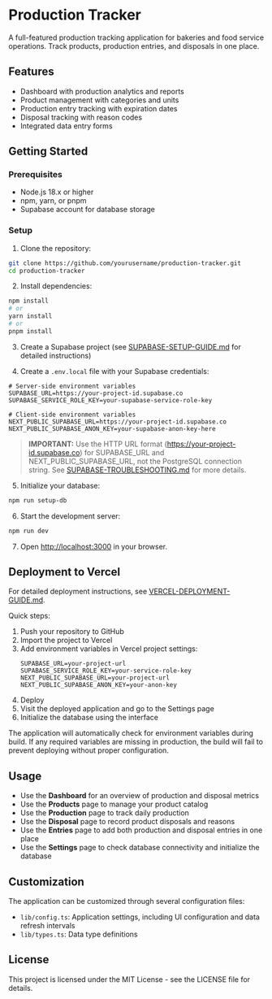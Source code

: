 # Production Tracker

A full-featured production tracking application for bakeries and food service operations. Track products, production entries, and disposals in one place.

## Features

- Dashboard with production analytics and reports
- Product management with categories and units
- Production entry tracking with expiration dates
- Disposal tracking with reason codes
- Integrated data entry forms

## Getting Started

### Prerequisites

- Node.js 18.x or higher
- npm, yarn, or pnpm
- Supabase account for database storage

### Setup

1. Clone the repository:

```bash
git clone https://github.com/yourusername/production-tracker.git
cd production-tracker
```

2. Install dependencies:

```bash
npm install
# or
yarn install
# or
pnpm install
```

3. Create a Supabase project (see [SUPABASE-SETUP-GUIDE.md](SUPABASE-SETUP-GUIDE.md) for detailed instructions)

4. Create a `.env.local` file with your Supabase credentials:

```
# Server-side environment variables
SUPABASE_URL=https://your-project-id.supabase.co
SUPABASE_SERVICE_ROLE_KEY=your-supabase-service-role-key

# Client-side environment variables
NEXT_PUBLIC_SUPABASE_URL=https://your-project-id.supabase.co
NEXT_PUBLIC_SUPABASE_ANON_KEY=your-supabase-anon-key-here
```

> **IMPORTANT:** Use the HTTP URL format (https://your-project-id.supabase.co) for SUPABASE_URL and NEXT_PUBLIC_SUPABASE_URL, not the PostgreSQL connection string. See [SUPABASE-TROUBLESHOOTING.md](SUPABASE-TROUBLESHOOTING.md) for more details.

5. Initialize your database:

```bash
npm run setup-db
```

6. Start the development server:

```bash
npm run dev
```

7. Open [http://localhost:3000](http://localhost:3000) in your browser.

## Deployment to Vercel

For detailed deployment instructions, see [VERCEL-DEPLOYMENT-GUIDE.md](VERCEL-DEPLOYMENT-GUIDE.md).

Quick steps:
1. Push your repository to GitHub
2. Import the project to Vercel
3. Add environment variables in Vercel project settings:
   ```
   SUPABASE_URL=your-project-url
   SUPABASE_SERVICE_ROLE_KEY=your-service-role-key
   NEXT_PUBLIC_SUPABASE_URL=your-project-url
   NEXT_PUBLIC_SUPABASE_ANON_KEY=your-anon-key
   ```
4. Deploy
5. Visit the deployed application and go to the Settings page
6. Initialize the database using the interface

The application will automatically check for environment variables during build. If any required variables are missing in production, the build will fail to prevent deploying without proper configuration.

## Usage

- Use the **Dashboard** for an overview of production and disposal metrics
- Use the **Products** page to manage your product catalog
- Use the **Production** page to track daily production
- Use the **Disposal** page to record product disposals and reasons
- Use the **Entries** page to add both production and disposal entries in one place
- Use the **Settings** page to check database connectivity and initialize the database

## Customization

The application can be customized through several configuration files:

- `lib/config.ts`: Application settings, including UI configuration and data refresh intervals
- `lib/types.ts`: Data type definitions

## License

This project is licensed under the MIT License - see the LICENSE file for details. 